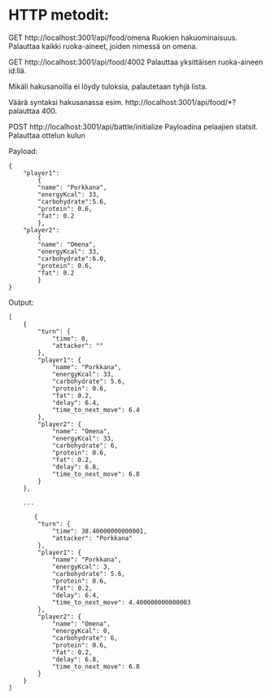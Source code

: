 # HTTP metodit:
GET http://localhost:3001/api/food/omena
Ruokien hakuominaisuus. Palauttaa kaikki ruoka-aineet, joiden nimessä on omena.

GET http://localhost:3001/api/food/4002
Palauttaa yksittäisen ruoka-aineen id:llä.

Mikäli hakusanoilla ei löydy tuloksia, palautetaan tyhjä lista.

Väärä syntaksi hakusanassa esim. http://localhost:3001/api/food/*? palauttaa 400.

POST http://localhost:3001/api/battle/initialize
Payloadina pelaajien statsit. Palauttaa ottelun kulun

Payload:

```
{   
    "player1":
        {
        "name": "Porkkana",
        "energyKcal": 33,
        "carbohydrate":5.6,
        "protein": 0.6,
        "fat": 0.2
        },
    "player2":
        {
        "name": "Omena",
        "energyKcal": 33,
        "carbohydrate":6.0,
        "protein": 0.6,
        "fat": 0.2
        }
}
```

Output:

```
[
    {
        "turn": {
            "time": 0,
            "attacker": ""
        },
        "player1": {
            "name": "Porkkana",
            "energyKcal": 33,
            "carbohydrate": 5.6,
            "protein": 0.6,
            "fat": 0.2,
            "delay": 6.4,
            "time_to_next_move": 6.4
        },
        "player2": {
            "name": "Omena",
            "energyKcal": 33,
            "carbohydrate": 6,
            "protein": 0.6,
            "fat": 0.2,
            "delay": 6.8,
            "time_to_next_move": 6.8
        }
    },

    ...

       {
        "turn": {
            "time": 38.40000000000001,
            "attacker": "Porkkana"
        },
        "player1": {
            "name": "Porkkana",
            "energyKcal": 3,
            "carbohydrate": 5.6,
            "protein": 0.6,
            "fat": 0.2,
            "delay": 6.4,
            "time_to_next_move": 4.400000000000003
        },
        "player2": {
            "name": "Omena",
            "energyKcal": 0,
            "carbohydrate": 6,
            "protein": 0.6,
            "fat": 0.2,
            "delay": 6.8,
            "time_to_next_move": 6.8
        }
    }
]
```